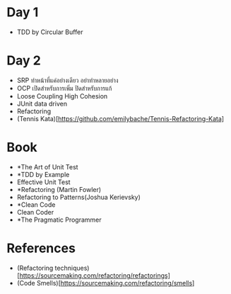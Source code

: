 # Day 1
- TDD by Circular Buffer

# Day 2
- SRP ทำหน้าที่แค่อย่างเดียว อย่าทำหลายอย่าง
- OCP เปิดสำหรับการเพิ่ม ปิดสำหรับการแก้
- Loose Coupling High Cohesion
- JUnit data driven
- Refactoring
- (Tennis Kata)[https://github.com/emilybache/Tennis-Refactoring-Kata]

# Book
- *The Art of Unit Test
- *TDD by Example
- Effective Unit Test
- *Refactoring (Martin Fowler)
- Refactoring to Patterns(Joshua Kerievsky)
- *Clean Code
- Clean Coder
- *The Pragmatic Programmer

# References
- (Refactoring techniques)[https://sourcemaking.com/refactoring/refactorings]
- (Code Smells)[https://sourcemaking.com/refactoring/smells]
